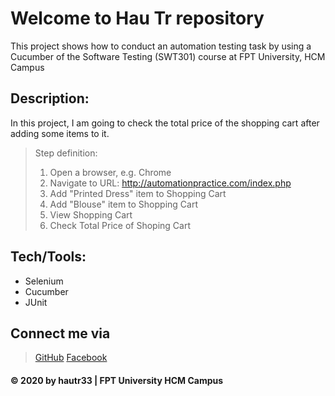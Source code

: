 # Welcome to Hau Tr repository
This project shows how to conduct an automation testing task by using a Cucumber of the Software Testing (SWT301) course at FPT University, HCM Campus

## Description:
In this project, I am going to check the total price of the shopping cart after adding some items to it.
> Step definition:
> 1. Open a browser, e.g. Chrome
> 2. Navigate to URL: http://automationpractice.com/index.php
> 3. Add "Printed Dress" item to Shopping Cart
> 4. Add "Blouse" item to Shopping Cart
> 5. View Shopping Cart
> 6. Check Total Price of Shoping Cart

## Tech/Tools:
* Selenium
* Cucumber
* JUnit

## Connect me via
> [GitHub](https://github.com/hautr33)
> [Facebook](https://www.facebook.com/hauttse130205)

#### © 2020 by hautr33 | FPT University HCM Campus